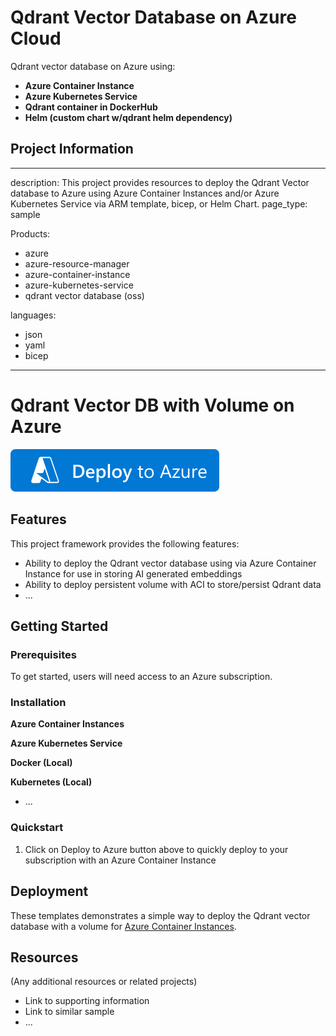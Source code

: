 # Qdrant Vector Database on Azure Cloud
Qdrant vector database on Azure using:

- **Azure Container Instance**
- **Azure Kubernetes Service**
- **Qdrant container in DockerHub**
- **Helm (custom chart w/qdrant helm dependency)**

## Project Information
---
description: This project provides resources to deploy the Qdrant Vector database to Azure using Azure Container Instances and/or Azure Kubernetes Service via ARM template, bicep, or Helm Chart.
page_type: sample

Products:
- azure
- azure-resource-manager
- azure-container-instance
- azure-kubernetes-service
- qdrant vector database (oss)

languages:
- json
- yaml
- bicep
---

# Qdrant Vector DB with Volume on Azure 

[![Deploy To Azure](https://raw.githubusercontent.com/Azure/azure-quickstart-templates/master/1-CONTRIBUTION-GUIDE/images/deploytoazure.svg?sanitize=true)](https://portal.azure.com/#create/Microsoft.Template/uri/https://raw.githubusercontent.com/Azure-Samples/qdrant-azure/dev-aci/az-acideploy-armtemplates/azContainerInstances/aci-qdrant-arm-voldeploy.json)

## Features
This project framework provides the following features:

* Ability to deploy the Qdrant vector database using via Azure Container Instance for use in storing AI generated embeddings 
* Ability to deploy persistent volume with ACI to store/persist Qdrant data
* ...

## Getting Started

### Prerequisites

To get started, users will need access to an Azure subscription.

### Installation

**Azure Container Instances**

**Azure Kubernetes Service**

**Docker (Local)**

**Kubernetes (Local)**
- ...

### Quickstart


1. Click on Deploy to Azure button above to quickly deploy to your subscription with an Azure Container Instance


## Deployment

These templates demonstrates a simple way to deploy the Qdrant vector database with a volume for [Azure Container Instances](https://docs.microsoft.com/azure/container-instances/).

## Resources

(Any additional resources or related projects)

- Link to supporting information
- Link to similar sample
- ...
